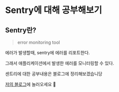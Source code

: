 # Sentry에 대해 공부해보기

## Sentry란?

> error monitoring tool

에러가 발생할때, sentry에 에러를 리포트한다.

그래서 애플리케이션에서 발생한 에러를 모니터링할 수 있다.

센트리에 대한 공부내용은 블로그에 정리해보겠습니당

[저의 블로그](https://dohye1.tistory.com/)에 놀러오세요 🥹
